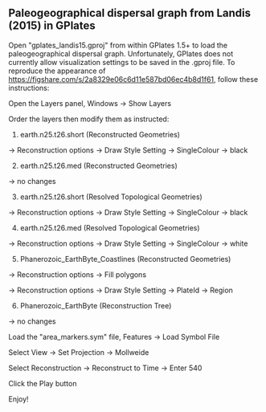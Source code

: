 Paleogeographical dispersal graph from Landis (2015) in GPlates
--------

Open "gplates_landis15.gproj" from within GPlates 1.5+ to load the paleogeographical dispersal graph.
Unfortunately, GPlates does not currently allow visualization settings to be saved in the .gproj file.
To reproduce the appearance of https://figshare.com/s/2a8329e06c6d11e587bd06ec4b8d1f61, follow these instructions:

Open the Layers panel, Windows -> Show Layers

Order the layers then modify them as instructed:

1. earth.n25.t26.short (Reconstructed Geometries)
  
  -> Reconstruction options -> Draw Style Setting -> SingleColour -> black

2. earth.n25.t26.med (Reconstructed Geometries)
  
  -> no changes

3. earth.n25.t26.short (Resolved Topological Geometries)
  
  -> Reconstruction options -> Draw Style Setting -> SingleColour -> black

4. earth.n25.t26.med (Resolved Topological Geometries)
  
  -> Reconstruction options -> Draw Style Setting -> SingleColour -> white

5. Phanerozoic_EarthByte_Coastlines (Reconstructed Geometries)

  -> Reconstruction options -> Fill polygons

  -> Reconstruction options -> Draw Style Setting -> PlateId -> Region
  
6. Phanerozoic_EarthByte (Reconstruction Tree)

  -> no changes

Load the "area_markers.sym" file, Features -> Load Symbol File

Select View -> Set Projection -> Mollweide

Select Reconstruction -> Reconstruct to Time -> Enter 540

Click the Play button

Enjoy!
